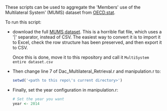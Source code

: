 These scripts can be used to aggregate the 'Members' use of the Multilateral System' (MUMS) dataset from [OECD.stat](https://stats.oecd.org/Index.aspx?DataSetCode=CRS1#).

To run this script:

* download the full [MUMS dataset](https://stats.oecd.org/DownloadFiles.aspx?DatasetCode=MULTISYSTEM). This is a horrible flat file, which uses a '|' separator, instead of CSV. The easiest way to convert it is to import it to Excel, check the row structure has been preserved, and then export it to CSV. 

  Once this is done, move it to this repository and call it `MultiSystem entire dataset.csv`

* Then change line 7 of Dac_Multilateral_Retrieval.r and manipulation.r to:

  ``` R
  setwd('<path to this repo\'s current directory>')
  ```
* Finally, set the year configuration in manipulation.r:

  ``` R
  # Set the year you want
  year <- 2014
  ```
